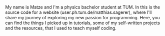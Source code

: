 My name is Matze and I'm a physics bachelor student at TUM.
In this is the source code for a website (user.ph.tum.de/matthias.sagerer), where I'll share my journey of exploring my new passion for programming.
Here, you can find the things I picked up in tutorials, some of my self-written projects and the resources, that I used to teach myself coding.